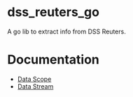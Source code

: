 # dss_reuters_go
A go lib to extract info from DSS Reuters.

# Documentation

* [Data Scope](https://godoc.org/github.com/c0ze/dss_reuters_go/api/data_scope)
* [Data Stream](https://godoc.org/github.com/c0ze/dss_reuters_go/api/data_stream)